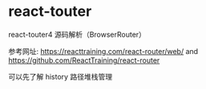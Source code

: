 # react-touter
react-touter4 源码解析（BrowserRouter）

参考网址: https://reacttraining.com/react-router/web/   and   https://github.com/ReactTraining/react-router

可以先了解  history 路径堆栈管理

